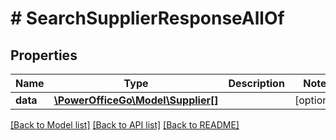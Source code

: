 # # SearchSupplierResponseAllOf

## Properties

Name | Type | Description | Notes
------------ | ------------- | ------------- | -------------
**data** | [**\PowerOfficeGo\Model\Supplier[]**](Supplier.md) |  | [optional]

[[Back to Model list]](../../README.md#models) [[Back to API list]](../../README.md#endpoints) [[Back to README]](../../README.md)

